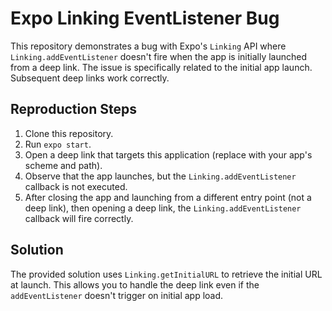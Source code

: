 # Expo Linking EventListener Bug

This repository demonstrates a bug with Expo's `Linking` API where `Linking.addEventListener` doesn't fire when the app is initially launched from a deep link.  The issue is specifically related to the initial app launch. Subsequent deep links work correctly.

## Reproduction Steps

1. Clone this repository.
2. Run `expo start`.
3. Open a deep link that targets this application (replace with your app's scheme and path).
4. Observe that the app launches, but the `Linking.addEventListener` callback is not executed.
5. After closing the app and launching from a different entry point (not a deep link), then opening a deep link, the `Linking.addEventListener` callback will fire correctly.

## Solution

The provided solution uses `Linking.getInitialURL` to retrieve the initial URL at launch. This allows you to handle the deep link even if the `addEventListener` doesn't trigger on initial app load.